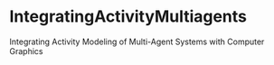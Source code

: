 # IntegratingActivityMultiagents
Integrating Activity Modeling of Multi-Agent Systems with Computer Graphics
